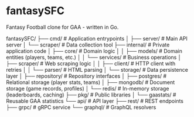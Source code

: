 # fantasySFC
Fantasy Football clone for GAA - written in Go.


fantasySFC/
├── cmd/                  # Application entrypoints
│   ├── server/           # Main API server
│   └── scraper/          # Data collection tool
├── internal/             # Private application code
│   ├── core/             # Domain logic
│   │   ├── models/       # Domain entities (players, teams, etc.)
│   │   └── services/     # Business operations
│   ├── scraper/          # Web scraping logic
│   │   ├── client/       # HTTP client with retries
│   │   └── parser/       # HTML parsing
│   └── storage/          # Data persistence layer
│       ├── repository/   # Repository interfaces
│       ├── postgres/     # Relational storage (player stats, teams)
│       ├── mongodb/      # Document storage (game records, profiles)
│       └── redis/        # In-memory storage (leaderboards, caching)
├── pkg/                  # Public libraries
│   └── gaastats/         # Reusable GAA statistics
└── api/                  # API layer
├── rest/             # REST endpoints
├── grpc/             # gRPC service
└── graphql/          # GraphQL resolvers
